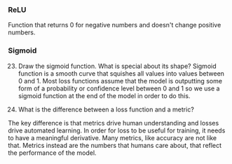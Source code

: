 



### ReLU 
Function that returns 0 for negative numbers and doesn't change positive numbers.



### Sigmoid
23. Draw the sigmoid function. What is special about its shape?
Sigmoid function is a smooth curve that squishes all values into values between 0 and 1. Most loss functions assume that the model is outputting some form of a probability or confidence level between 0 and 1 so we use a sigmoid function at the end of the model in order to do this.


24. What is the difference between a loss function and a metric?

  

The key difference is that metrics drive human understanding and losses drive automated learning. In order for loss to be useful for training, it needs to have a meaningful derivative. Many metrics, like accuracy are not like that. Metrics instead are the numbers that humans care about, that reflect the performance of the model.